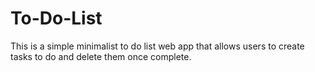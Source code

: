 # To-Do-List
This is a simple minimalist to do list web app that allows users to create tasks to do and delete them once complete.
